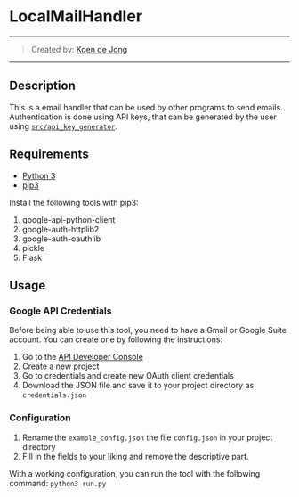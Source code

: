 # LocalMailHandler
___
> Created by: [Koen de Jong](https://www.koendejong.net)
___

## Description
This is a email handler that can be used by other programs to send emails. 
Authentication is done using API keys, that can be generated by the user using [`src/api_key_generator`](src/api_key_generator.py).


## Requirements
* [Python 3](https://www.python.org/downloads/)
* [pip3](https://pypi.org/project/pip/)

Install the following tools with pip3:
1. google-api-python-client
2. google-auth-httplib2
3. google-auth-oauthlib
4. pickle
5. Flask

## Usage

### Google API Credentials
Before being able to use this tool, you need to have a Gmail or Google Suite account.
You can create one by following the instructions:
1. Go to the [API Developer Console](https://console.cloud.google.com/apis/dashboard)
2. Create a new project
3. Go to credentials and create new OAuth client credentials
4. Download the JSON file and save it to your project directory as `credentials.json`

### Configuration
1. Rename the `example_config.json` the file `config.json` in your project directory
2. Fill in the fields to your liking and remove the descriptive part.

With a working configuration, you can run the tool with the following command:
`python3 run.py`
